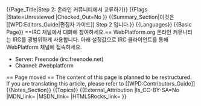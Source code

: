 {{Page_Title|Step 2: 온라인 커뮤니티에서 교류하기}}
{{Flags
|State=Unreviewed
|Checked_Out=No
}}
{{Summary_Section|이것은 [[WPD:Editors_Guide|편집자 가이드]] Step 2 입니다.}}
{{Languages}}
{{Basic Page}}
==IRC 채널에서 대화에 참여하세요.==
WebPlatform.org 온라인 커뮤니티는 IRC를 광범위하게 사용합니다. 아래 설정값으로 IRC 클라이언트를 통해 WebPlatform 채널에 접속하세요.
* Server: Freenode (irc.freenode.net)
* Channel: #webplatform

== Page moved ==
The content of this page is planned to be restructured. If you are translating this article, please refer to [[WPD:Contributors_Guide]]
{{Notes_Section}}
{{Topics}}
{{External_Attribution
|Is_CC-BY-SA=No
|MDN_link=
|MSDN_link=
|HTML5Rocks_link=
}}